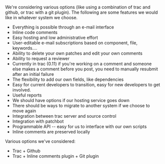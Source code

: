 We're considering various options (like using a combination of trac and github, or trac with a git plugin).  The following are some features we would like in whatever system we choose.

 * Everything is possible through an e-mail interface
 * Inline code comments
 * Easy hosting and low administrative effort
 * User-editable e-mail subscriptions based on component, file, keywords....
 * Ability to delete your own patches and edit your own comments
 * Ability to request a reviewer
 * Currently in trac (0.11) if you're working on a comment and someone else makes a comment before you post, you need to manually resubmit after an initial failure
 * The flexibility to add our own fields, like dependencies
 * Easy for current developers to transition, easy for new developers to get involved.
 * Useful reports
 * We should have options if our hosting service goes down
 * There should be ways to migrate to another system if we choose to move again
 * Integration between trac server and source control
 * Integration with patchbot
 * Programmable API -- easy for us to interface with our own scripts
 * Inline comments are preserved locally

Various options we've considered:

 * Trac + Github
 * Trac + Inline comments plugin + Git plugin
